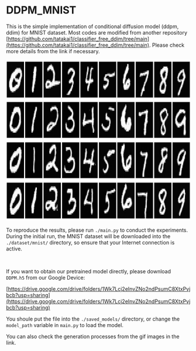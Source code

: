 # DDPM_MNIST

This is the simple implementation of conditional diffusion model (ddpm, ddim) for MNIST dataset. Most codes are modified from another repository [https://github.com/tatakai1/classifier_free_ddim/tree/main](https://github.com/tatakai1/classifier_free_ddim/tree/main). Please check more details from the link if necessary.

<img src="saved_images/DDPM_w=2.0_all.png" alt="MNIST generation" width="901.8" height="441.45">

<br>

To reproduce the results, please run `./main.py` to conduct the experiments. During the initial run, the MNIST dataset will be downloaded into the `./dataset/mnist/` directory, so ensure that your Internet connection is active.

<br>

If you want to obtain our pretrained model directly, please download `DDPM.h5` from our Google Device:

[https://drive.google.com/drive/folders/1Wk7Lcj2eInvZNo2ndPsumC8XtxPvjbcb?usp=sharing](https://drive.google.com/drive/folders/1Wk7Lcj2eInvZNo2ndPsumC8XtxPvjbcb?usp=sharing)

You shoule put the file into the `./saved_models/` directory, or change the `model_path` variable in `main.py` to load the model. 

You can also check the generation processes from the gif images in the link.
